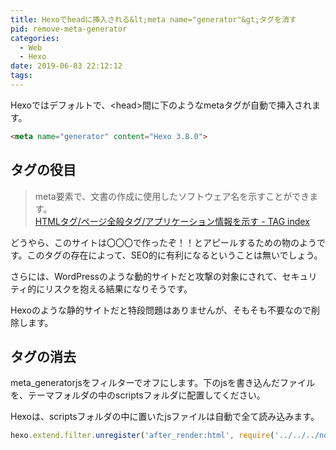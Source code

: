 ```yaml
---
title: Hexoでheadに挿入される&lt;meta name="generator"&gt;タグを消す
pid: remove-meta-generator
categories:
  - Web
  - Hexo
date: 2019-06-03 22:12:12
tags:
---
```


Hexoではデフォルトで、&lt;head&gt;間に下のようなmetaタグが自動で挿入されます。

```html
<meta name="generator" content="Hexo 3.8.0">
```


## タグの役目

> meta要素で、文書の作成に使用したソフトウェア名を示すことができます。  
> [HTMLタグ/ページ全般タグ/アプリケーション情報を示す - TAG index](https://www.tagindex.com/html_tag/page/meta_generator.html)


どうやら、このサイトは〇〇〇で作ったぞ！！とアピールするための物のようです。このタグの存在によって、SEO的に有利になるということは無いでしょう。

さらには、WordPressのような動的サイトだと攻撃の対象にされて、セキュリティ的にリスクを抱える結果になりそうです。

Hexoのような静的サイトだと特段問題はありませんが、そもそも不要なので削除します。

## タグの消去

meta_generatorjsをフィルターでオフにします。下のjsを書き込んだファイルを、テーマフォルダの中のscriptsフォルダに配置してください。

Hexoは、scriptsフォルダの中に置いたjsファイルは自動で全て読み込みます。

```javascript
hexo.extend.filter.unregister('after_render:html', require('../../../node_modules/hexo/lib/plugins/filter/meta_generator'));
```
